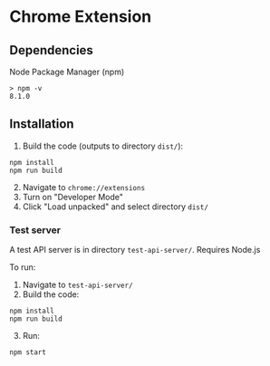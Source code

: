 # Chrome Extension

## Dependencies

Node Package Manager (npm)
```
> npm -v
8.1.0
```

## Installation

1. Build the code (outputs to directory `dist/`):
```
npm install
npm run build
```
2. Navigate to `chrome://extensions`
3. Turn on "Developer Mode"
4. Click "Load unpacked" and select directory `dist/`

### Test server

A test API server is in directory `test-api-server/`. Requires Node.js

To run:
1. Navigate to `test-api-server/`
2. Build the code:
```
npm install
npm run build
```
3. Run:
```
npm start
```
